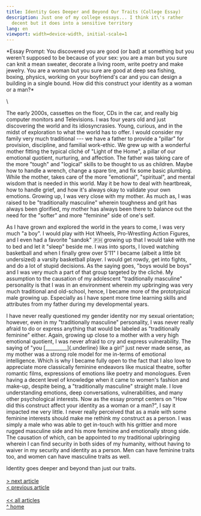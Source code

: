 ```yaml
---
title: Identity Goes Deeper and Beyond Our Traits (College Essay)
description: Just one of my college essays... I think it\'s rather
  decent but it does into a sensitive territory
lang: en
viewport: width=device-width, initial-scale=1
---
```


<meta name="color-scheme" content="light dark">
*Essay Prompt: You discovered you are good (or bad) at something but you weren't supposed to be because of your sex: you are a man but you sure can knit a mean sweater, decorate a living room, write poetry and make jewelry. You are a woman but you sure are good at deep sea fishing, boxing, physics, working on your boyfriend's car and you can design a building in a single bound. How did this construct your identity as a woman or a man?*

\

The early 2000s, cassettes on the floor, CDs in the car, and really big
computer monitors and Televisions. I was four years old and just
discovering the world and its idiosyncrasies. Young, curious, and in the
midst of exploration to what the world has to offer. I would consider my
family very much traditional --- we have a father to provide a "pillar"
for provision, discipline, and familial work-ethic. We grew up with a
wonderful mother fitting the typical cliché of "Light of the Home", a
pillar of our emotional quotient, nurturing, and affection. The father
was taking care of the more "tough" and "logical" skills to be thought
to us as children. Maybe how to handle a wrench, change a spare tire,
and fix some basic plumbing. While the mother, takes care of the more
"emotional", "spiritual", and mental wisdom that is needed in this
world. May it be how to deal with heartbreak, how to handle grief, and
how it's always okay to validate your own emotions. Growing up, I was
very close with my mother. As much as, I was raised to be "traditionally
masculine" wherein toughness and grit has always been glorified, my
mother has always been there to balance out the need for the "softer"
and more "feminine" side of one's self.

As I have grown and explored the world in the years to come, I was very
much "a boy". I would play with Hot Wheels, Pro-Wrestling Action
Figures, and I even had a favorite \"sandok\" 🇵🇭 growing up that I would
take with me to bed and let it "sleep" beside me. I was into sports, I
loved watching basketball and when I finally grew over 5'11" I became
(albeit a little bit undersized) a varsity basketball player. I would
get rowdy, get into fights, and do a lot of stupid decisions. As the
saying goes, "boys would be boys" and I was very much a part of that
group targeted by the cliché. My assumption to the causation of my
adolescent "traditionally masculine" personality is that I was in an
environment wherein my upbringing was very much traditional and
old-school, hence, I became more of the prototypical male growing up.
Especially as I have spent more time learning skills and attributes from
my father during my developmental years.

I have never really questioned my gender identity nor my sexual
orientation; however, even in my "traditionally masculine" personality,
I was never really afraid to do or express anything that would be
labeled as "traditionally feminine" either. Again, growing up close to a
mother with a very high emotional quotient, I was never afraid to cry
and express vulnerability. The saying of "you
[\_\_\_\_\_\_\_\_\_]{.underline} like a girl" just never made sense, as
my mother was a strong role model for me in-terms of emotional
intelligence. Which is why I became fully open to the fact that I also
love to appreciate more classically feminine endeavors like musical
theatre, softer romantic films, expressions of emotions like poetry and
monologues. Even having a decent level of knowledge when it came to
women's fashion and make-up, despite being, a "traditionally masculine"
straight male. I love understanding emotions, deep conversations,
vulnerabilities, and many other psychological interests. Now as the
essay prompt centers on "How did this construct affect your identity as
a woman or a man?", I say it impacted me very little. I never really
perceived that as a male with some feminine interests should make me
rethink my construct as a person. I was simply a male who was able to
get in-touch with his grittier and more rugged masculine side and his
more feminine and emotionally strong side. The causation of which, can
be appointed to my traditional upbringing wherein I can find security in
both sides of my humanity, without having to waiver in my security and
identity as a person. Men can have feminine traits too, and women can
have masculine traits as well.

Identity goes deeper and beyond than just our traits.
\
\
[\> next article](../071422mrusagen-z)\
[\< previous article](../071222about-the-controversial-doug-score)
\
\
[\<\< all articles](../../articles/)\
[\^ home](../../)
